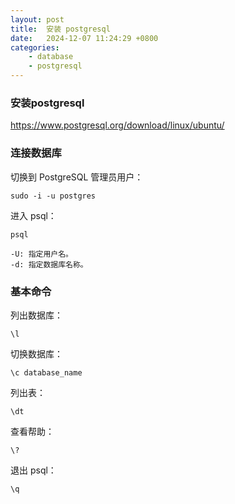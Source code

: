 ```yaml
---
layout: post
title:  安装 postgresql
date:   2024-12-07 11:24:29 +0800
categories: 
    - database
    - postgresql
---
```


### 安装postgresql

https://www.postgresql.org/download/linux/ubuntu/

### 连接数据库

切换到 PostgreSQL 管理员用户：

    sudo -i -u postgres

进入 psql：

    psql

    -U: 指定用户名。
    -d: 指定数据库名称。

### 基本命令

列出数据库：

    \l

切换数据库：

    \c database_name

列出表：

    \dt

查看帮助：

    \?

退出 psql：

    \q
    
<!-- 
设置 postgres 用户密码：

    ALTER USER postgres PASSWORD 'yourpassword';

退出 psql 并尝试重新连接：

    psql -U postgres -->